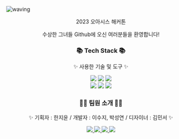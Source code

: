 ![waving](https://capsule-render.vercel.app/api?type=waving&height=200&text=White%20Butterfly&fontAlign=50&fontAlignY=40&color=gradient)

<p align='center'>2023 오아시스 해커톤</p>
<p align='center'>수상한 그녀들 Github에 오신 여러분들을 환영합니다!</p>
<div align=center>
	<h3>📚 Tech Stack 📚</h3>
	<p>✨ 사용한 기술 및 도구 ✨</p>
</div>
<div align="center">
	<img src="https://img.shields.io/badge/Java-007396?style=flat&logo=Conda-Forge&logoColor=white" />
	<img src="https://img.shields.io/badge/ChatGPT-412991?style=flat&logo=OpenAI&logoColor=white" />
	<img src="https://img.shields.io/badge/Google Cloud-4285F4?style=flat&logo=Google Cloud&logoColor=white" />
</div>
<div align="center">
	<img src="https://img.shields.io/badge/Android Studio-3DDC84?style=flat&logo=Android Studio&logoColor=white" />
	<img src="https://img.shields.io/badge/Firebase-FFCA28?style=flat&logo=Firebase&logoColor=white" />
 	<img src="https://img.shields.io/badge/Github-181717?style=flat&logo=Github&logoColor=white" />
</div>
<div align=center>
	<h3>🤹‍♂️ 팀원 소개 🤹‍♂️</h3>
	<p>✨ 기획자 : 한지윤 / 개발자 : 이수지, 박성연 / 디자이너 : 김민서 ✨</p>
</div>
<div align="center">
	<a href="mailto:april260@naver.com">
		<img src="https://img.shields.io/badge/지윤-40AEF0?style=flat&logo=Gmail&logoColor=white" />
	<a href="mailto:schosjz@gmail.com">
		<img src="https://img.shields.io/badge/수지-68BC71?style=flat&logo=Gmail&logoColor=white" />
	<a href="mailto:tjddus9974@naver.com">
		<img src="https://img.shields.io/badge/성연-9999FF?style=flat&logo=Gmail&logoColor=white" />
	<a href="mailto:kiminsu0412@naver.com">
		<img src="https://img.shields.io/badge/민서-FFB71B?style=flat&logo=Gmail&logoColor=white" />
</div>

